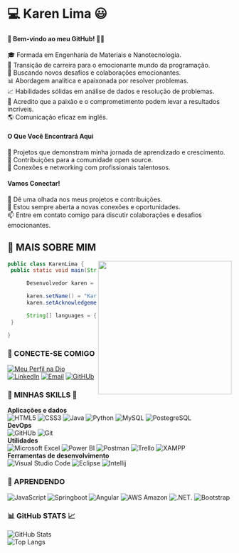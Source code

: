 # :computer: Karen Lima :smiley:

#### 👋 Bem-vindo ao meu GitHub! 👩‍💻  
🎓 Formada em Engenharia de Materiais e Nanotecnologia.   
🚀 Transição de carreira para o emocionante mundo da programação.   
🌟 Buscando novos desafios e colaborações emocionantes.  
📊 Abordagem analítica e apaixonada por resolver problemas.  
📈 Habilidades sólidas em análise de dados e resolução de problemas.  
🌟 Acredito que a paixão e o comprometimento podem levar a resultados incríveis.   
🌎 Comunicação eficaz em inglês.  
#### O Que Você Encontrará Aqui  
💼 Projetos que demonstram minha jornada de aprendizado e crescimento.  
🤝 Contribuições para a comunidade open source.  
🔗 Conexões e networking com profissionais talentosos.  
#### Vamos Conectar!  
👀 Dê uma olhada nos meus projetos e contribuições.  
🤝 Estou sempre aberta a novas conexões e oportunidades.  
📫 Entre em contato comigo para discutir colaborações e desafios emocionantes.  

## 💜 MAIS SOBRE MIM

<img align="right" width="300" loop= "infinite" src="https://i2.wp.com/allhtaccess.info/wp-content/uploads/2018/03/programming.gif?fit=1281%2C716&ssl=1" />

```java
public class KarenLima {
 public static void main(String args[]) {

      Desenvolvedor karen = new Desenvolvedor();

      karen.setName() = "Karen Christina Lima de Santana";
      karen.setAcknowledgements() = "BackEnd";

      String[] languages = {"Java", "Python", "JavaScript"};
 }

}
````

### :link: CONECTE-SE COMIGO

[![Meu Perfil na Dio](https://img.shields.io/badge/Meu_Perfil_na_DIO-000?style=for-the-badge&logologoColor=0E76A8)](https://web.dio.me/users/lima_kcls/?tab=skills)
[![LinkedIn](https://img.shields.io/badge/LinkedIn-000?style=for-the-badge&logo=linkedin&logoColor=0E76A8)](https://www.linkedin.com/in/karen-lima-602a77277)
[![Email](https://img.shields.io/badge/Gmail-000?style=for-the-badge&logo=gmail&logoColor=orange)](lima.kcls@gmail.com)
[![GitHUb](https://img.shields.io/badge/GitHub-100000?style=for-the-badge&logo=github&logoColor=white)](https://github.com/karenCLima)

### :hammer: MINHAS SKILLS :wrench:

**Aplicações e dados**  
![HTML5](https://img.shields.io/badge/HTML5-000?style=for-the-badge&logo=html5)
![CSS3](https://img.shields.io/badge/CSS3-000?style=for-the-badge&logo=css3&logoColor=264CE4)
![Java](https://img.shields.io/badge/Java-000?style=for-the-badge&logo=java)
![Python](https://img.shields.io/badge/Python-000?style=for-the-badge&logo=python)
![MySQL](https://img.shields.io/badge/MySQL-000?style=for-the-badge&logo=mysql&logoColor=005C84)
![PostegreSQL](https://img.shields.io/badge/PostgreSQL-000?style=for-the-badge&logo=postgresql&logoColor=316192)  
**DevOps**  
![GitHUb](https://img.shields.io/badge/GitHub-100000?style=for-the-badge&logo=github&logoColor=white)
![Git](https://img.shields.io/badge/Git-000?style=for-the-badge&logo=git&logoColor=E34F26)  
**Utilidades**  
![Microsoft Excel](https://img.shields.io/badge/Microsoft_Excel-000?style=for-the-badge&logo=microsoft-excel&logoColor=217346)
![Power BI](https://img.shields.io/badge/Power_BI-000?style=for-the-badge&logo=Power%20BI&logoColor=F2C811)
![Postman](https://img.shields.io/badge/-Postman-000?style=for-the-badge&logo=postman)
![Trello](https://img.shields.io/badge/-Trello-000?style=for-the-badge&logo=trello&logoColor=007ACC)
![XAMPP](https://img.shields.io/badge/Xampp-000?style=for-the-badge&logo=xampp&logoColor=F37623)   
**Ferramentas de desenvolvimento**  
![Visual Studio Code](https://img.shields.io/badge/-Visual%20Studio%20Code-000?style=for-the-badge&logo=visual-studio-code&logoColor=007ACC)
![Eclipse](https://img.shields.io/badge/-Eclipse-000?style=for-the-badge&logo=eclipse-ide&logoColor=2C2255)
![Intellij](https://img.shields.io/badge/IntelliJ_IDEA-000000.svg?style=for-the-badge&logo=intellij-idea&logoColor=white)
 

### :notebook: APRENDENDO
![JavaScript](https://img.shields.io/badge/JavaScript-000?style=for-the-badge&logo=javascript)
![Springboot](https://img.shields.io/badge/Spring_Boot-000?style=for-the-badge&logo=spring-boot)
![Angular](https://img.shields.io/badge/Angular-000?style=for-the-badge&logo=angular&logoColor=DD0031)
![AWS Amazon](https://img.shields.io/badge/Amazon_AWS-000?style=for-the-badge&logo=amazonaws&logoColor=FF9900)
![.NET](https://img.shields.io/badge/.NET-000?style=for-the-badge&logo=dotnet&logoColor=512BD4).
![Bootstrap](https://img.shields.io/badge/Bootstrap-000?style=for-the-badge&logo=bootstrap&logoColor=563D7C)  

### :bar_chart: GitHub STATS :chart_with_upwards_trend:
![GitHub Stats](https://github-readme-stats.vercel.app/api?username=karenCLima&theme=transparent&bg_color=000&border_color=30A3DC&show_icons=true&icon_color=30A3DC&title_color=E94D5F&text_color=FFF)  
![Top Langs](https://github-readme-stats-git-masterrstaa-rickstaa.vercel.app/api/top-langs/?username=karenCLima&bg_color=000&border_color=30A3DC&title_color=E94D5F&text_color=FFF)
